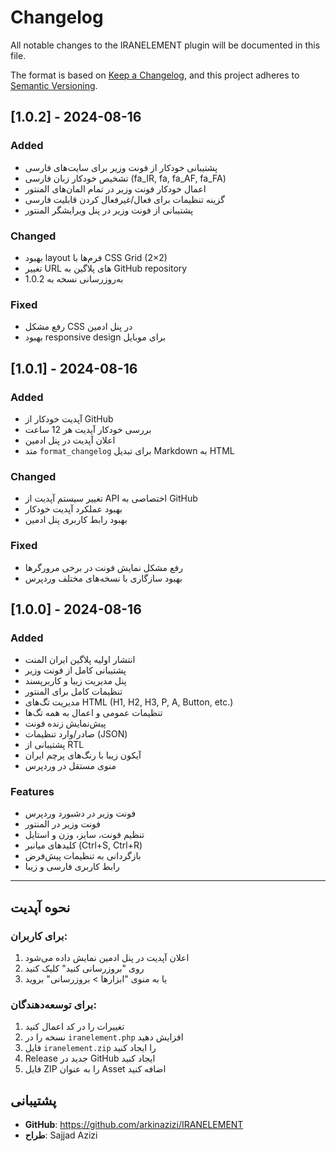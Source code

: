 # Changelog

All notable changes to the IRANELEMENT plugin will be documented in this file.

The format is based on [Keep a Changelog](https://keepachangelog.com/en/1.0.0/),
and this project adheres to [Semantic Versioning](https://semver.org/spec/v2.0.0.html).

## [1.0.2] - 2024-08-16

### Added
- پشتیبانی خودکار از فونت وزیر برای سایت‌های فارسی
- تشخیص خودکار زبان فارسی (fa_IR, fa, fa_AF, fa_FA)
- اعمال خودکار فونت وزیر در تمام المان‌های المنتور
- گزینه تنظیمات برای فعال/غیرفعال کردن قابلیت فارسی
- پشتیبانی از فونت وزیر در پنل ویرایشگر المنتور

### Changed
- بهبود layout فرم‌ها با CSS Grid (2×2)
- تغییر URL های پلاگین به GitHub repository
- به‌روزرسانی نسخه به 1.0.2

### Fixed
- رفع مشکل CSS در پنل ادمین
- بهبود responsive design برای موبایل

## [1.0.1] - 2024-08-16

### Added
- آپدیت خودکار از GitHub
- بررسی خودکار آپدیت هر 12 ساعت
- اعلان آپدیت در پنل ادمین
- متد `format_changelog` برای تبدیل Markdown به HTML

### Changed
- تغییر سیستم آپدیت از API اختصاصی به GitHub
- بهبود عملکرد آپدیت خودکار
- بهبود رابط کاربری پنل ادمین

### Fixed
- رفع مشکل نمایش فونت در برخی مرورگرها
- بهبود سازگاری با نسخه‌های مختلف وردپرس

## [1.0.0] - 2024-08-16

### Added
- انتشار اولیه پلاگین ایران المنت
- پشتیبانی کامل از فونت وزیر
- پنل مدیریت زیبا و کاربرپسند
- تنظیمات کامل برای المنتور
- مدیریت تگ‌های HTML (H1, H2, H3, P, A, Button, etc.)
- تنظیمات عمومی و اعمال به همه تگ‌ها
- پیش‌نمایش زنده فونت
- صادر/وارد تنظیمات (JSON)
- پشتیبانی از RTL
- آیکون زیبا با رنگ‌های پرچم ایران
- منوی مستقل در وردپرس

### Features
- فونت وزیر در دشبورد وردپرس
- فونت وزیر در المنتور
- تنظیم فونت، سایز، وزن و استایل
- کلیدهای میانبر (Ctrl+S, Ctrl+R)
- بازگردانی به تنظیمات پیش‌فرض
- رابط کاربری فارسی و زیبا

---

## نحوه آپدیت

### برای کاربران:
1. اعلان آپدیت در پنل ادمین نمایش داده می‌شود
2. روی "بروزرسانی کنید" کلیک کنید
3. یا به منوی "ابزارها > بروزرسانی" بروید

### برای توسعه‌دهندگان:
1. تغییرات را در کد اعمال کنید
2. نسخه را در `iranelement.php` افزایش دهید
3. فایل `iranelement.zip` را ایجاد کنید
4. Release جدید در GitHub ایجاد کنید
5. فایل ZIP را به عنوان Asset اضافه کنید

## پشتیبانی

- **GitHub**: https://github.com/arkinazizi/IRANELEMENT
- **طراح**: Sajjad Azizi
